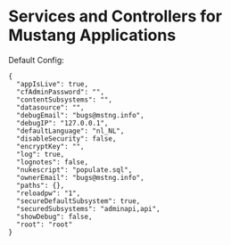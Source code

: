 Services and Controllers for Mustang Applications
=================================================

Default Config:

```
{
  "appIsLive": true,
  "cfAdminPassword": "",
  "contentSubsystems": "",
  "datasource": "",
  "debugEmail": "bugs@mstng.info",
  "debugIP": "127.0.0.1",
  "defaultLanguage": "nl_NL",
  "disableSecurity": false,
  "encryptKey": "",
  "log": true,
  "lognotes": false,
  "nukescript": "populate.sql",
  "ownerEmail": "bugs@mstng.info",
  "paths": {},
  "reloadpw": "1",
  "secureDefaultSubsystem": true,
  "securedSubsystems": "adminapi,api",
  "showDebug": false,
  "root": "root"
}
```